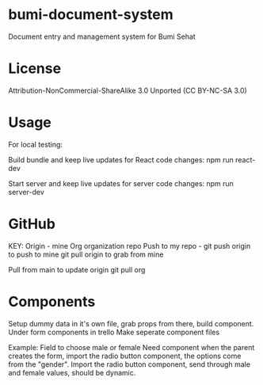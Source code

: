# bumi-document-system
Document entry and management system for Bumi Sehat

# License
Attribution-NonCommercial-ShareAlike 3.0 Unported (CC BY-NC-SA 3.0)

# Usage
For local testing:

Build bundle and keep live updates for React code changes:
npm run react-dev

Start server and keep live updates for server code changes:
npm run server-dev

# GitHub

KEY: Origin - mine Org organization repo
Push to my repo - 
git push origin to push to mine
git pull origin to grab from mine

Pull from main to update origin
git pull org

# Components
Setup dummy data in it's own file, grab props from there, build component. Under form components in trello
Make seperate component files

Example: Field to choose male or female
Need component when the parent creates the form, import the radio button component, the options come from the "gender". Import the radio button component, send through male and female values, should be dynamic.
